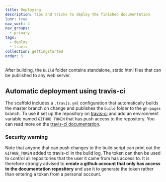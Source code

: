 ```yaml
---
title: Deploying
description: Tips and tricks to deploy the finished documentation.
lunr: true
nav_sort: 4
nav_groups:
  - primary
tags:
  - deploy
  - travis
collection: gettingstarted
order: 5
---
```

After building, the `build` folder contains standalone, static html files that can be published to any web server.

## Automatic deployment using travis-ci

The scaffold includes a `.travis.yml` configuration that automatically builds the master branch on change and publishes the `build` folder to the `gh-pages` branch. To use it set up the repository on [travis-ci](https://travis-ci.org/) and add an environment variable named `GITHUB_TOKEN` that has push access to the repository. You can read more on the [travis-ci documentation](https://docs.travis-ci.com/user/deployment/pages/).

### Security warning

Note that anyone that can push changes to the build script can print out the `GITHUB_TOKEN` added to travis-ci in the build log. The token can then be used to control all repositories that the user it came from has access to. It is therefore strongly advised to **create a github account that only has access to the documentation repository** and use it to generate the token rather than entering a token from a personal account.
